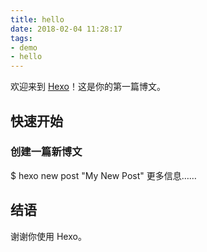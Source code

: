 ```yaml
---
title: hello
date: 2018-02-04 11:28:17
tags:
- demo
- hello
---
```

欢迎来到 [Hexo](https://hexo.io/)！这是你的第一篇博文。
## 快速开始
### 创建一篇新博文
$ hexo new post "My New Post"
更多信息……
## 结语
谢谢你使用 Hexo。
